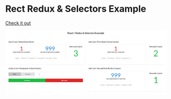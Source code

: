 # Rect Redux & Selectors Example 

[Check it out](https://uid4oe.github.io/redux-selector/)

![Screenshot](example.png)
